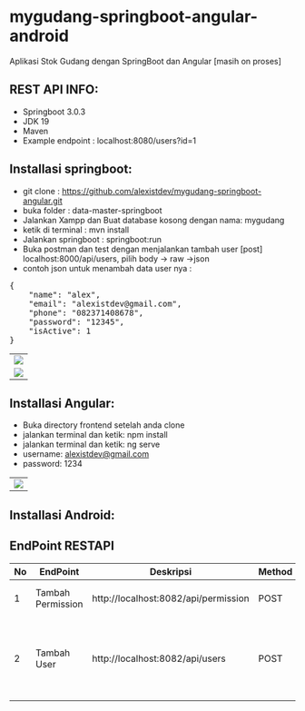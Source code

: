 # mygudang-springboot-angular-android
Aplikasi Stok Gudang dengan SpringBoot dan Angular [masih on proses]

## REST API INFO:
- Springboot 3.0.3
- JDK 19
- Maven
- Example endpoint : localhost:8080/users?id=1

## Installasi springboot:
- git clone : https://github.com/alexistdev/mygudang-springboot-angular.git
- buka folder : data-master-springboot
- Jalankan Xampp dan Buat database kosong dengan nama: mygudang
- ketik di terminal : mvn install
- Jalankan springboot : springboot:run
- Buka postman dan test dengan menjalankan tambah user [post] localhost:8000/api/users,
pilih body -> raw ->json
- contoh json untuk menambah data user nya :

<pre>
{
    "name": "alex",
    "email": "alexistdev@gmail.com",
    "phone": "082371408678",
    "password": "12345",
    "isActive": 1
}
</pre>

<table>
<tr>
<td><img src="https://i.postimg.cc/mDN2mkLp/postman2.png" /></td>
</tr>
<tr>
<td><img src="https://i.postimg.cc/dtqP2nTY/postman6.png" /></td>
</tr>
</table>

## Installasi Angular:
- Buka directory frontend setelah anda clone
- jalankan terminal dan ketik: npm install
- jalankan terminal dan ketik: ng serve
- username: alexistdev@gmail.com
- password: 1234

<table>
<tr>
<td><img src="https://i.postimg.cc/hjJ7Qr2q/back.png" /></td>
</tr>
</table>

## Installasi Android:

## EndPoint RESTAPI
<table>
<thead>
    <tr>
<th>No</th>
<th>EndPoint</th>
        <th>Deskripsi</th>
<th>Method</th>
<th>Payload</th>
</tr>
    </thead>
    <tbody>
<tr>
<td>1</td>
<td>Tambah Permission</td>
<td>http://localhost:8082/api/permission</td>
<td>
         POST
</td>
<td>
    {
    "slug" : "/wakanda",
    "role" : {
        "id" : 1,
        "name": "Admin",
        "level": 1
    }
}
</td>
</tr>
        
<tr>
<td>2</td>
<td>Tambah User</td>
<td>http://localhost:8082/api/users</td>
    <td>POST</td>   
   <td>
    {
    "name": "alex",
    "email": "alexistdev@gmail.com",
    "phone": "082371408678",
    "password": "12345",
    "isActive": 1
}
    </td>           
</tr>
    </tbody>
</table>
